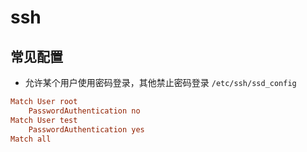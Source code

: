# ssh

## 常见配置

- 允许某个用户使用密码登录，其他禁止密码登录 `/etc/ssh/ssd_config`

```ini
Match User root
    PasswordAuthentication no
Match User test
    PasswordAuthentication yes
Match all
```
